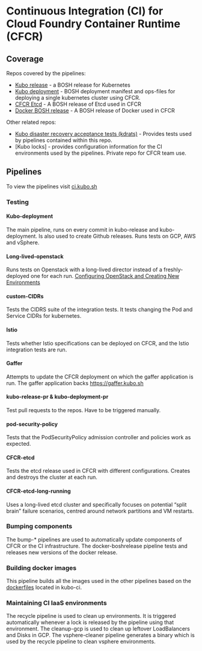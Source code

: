 # Continuous Integration (CI) for Cloud Foundry Container Runtime (CFCR)

## Coverage

Repos covered by the pipelines:
- [Kubo release](https://www.github.com/cloudfoundry-incubator/kubo-release) - a BOSH release for Kubernetes
- [Kubo deployment](https://www.github.com/cloudfoundry-incubator/kubo-deployment) - BOSH deployment manifest and ops-files for deploying a single kubernetes cluster using CFCR.
- [CFCR Etcd](https://github.com/cloudfoundry-incubator/cfcr-etcd-release) - A BOSH release of Etcd used in CFCR
- [Docker BOSH release](https://github.com/cloudfoundry-incubator/docker-boshrelease) - A BOSH release of Docker used in CFCR

Other related repos:
- [Kubo disaster recovery acceptance tests
  (kdrats)](https://github.com/cloudfoundry-incubator/kubo-disaster-recovery-acceptance-tests) - Provides tests used by
  pipelines contained within this repo.
- [Kubo locks] - provides configuration information for the CI environments
  used by the pipelines.  Private repo for CFCR team use.

## Pipelines
To view the pipelines visit [ci.kubo.sh](https://ci.kubo.sh)

### Testing
#### Kubo-deployment
The main pipeline, runs on every commit in kubo-release and kubo-deployment. Is also used to create Github releases.
Runs tests on GCP, AWS and vSphere.

#### Long-lived-openstack
Runs tests on Openstack with a long-lived director instead of a freshly-deployed one for each run.
[Configuring OpenStack and Creating New Environments](openstack.md)

#### custom-CIDRs
Tests the CIDRS suite of the integration tests.  It tests changing the Pod and Service CIDRs for kubernetes.

#### Istio
Tests whether Istio specifications can be deployed on CFCR, and the Istio integration tests are run.

#### Gaffer
Attempts to update the CFCR deployment on which the gaffer application is run.  The gaffer application backs https://gaffer.kubo.sh

#### kubo-release-pr & kubo-deployment-pr
Test pull requests to the repos.  Have to be triggered manually.

#### pod-security-policy
Tests that the PodSecurityPolicy admission controller and policies work as expected.

#### CFCR-etcd
Tests the etcd release used in CFCR with different configurations. Creates and destroys the cluster at each run.

#### CFCR-etcd-long-running
Uses a long-lived etcd cluster and specifically focuses on potential “split brain” failure scenarios, centred around network partitions and VM restarts.

### Bumping components
The bump-* pipelines are used to automatically update components of CFCR or the CI infrastructure. The docker-boshrelease pipeline tests and releases new versions of the docker release.

### Building docker images
This pipeline builds all the images used in the other pipelines based on the [dockerfiles](https://github.com/cloudfoundry-incubator/kubo-ci/tree/master/docker-images) located in kubo-ci.

### Maintaining CI IaaS environments

The recycle pipeline is used to clean up environments.  It is triggered
automatically whenever a lock is released by the pipeline using that
environment.
The cleanup-gcp is used to clean up leftover LoadBalancers and Disks in GCP.
The vsphere-cleaner pipeline generates a binary which is used by the recycle pipeline to clean vsphere environments.

